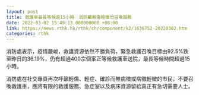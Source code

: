 ```yaml
---
layout: post
title: 救護車最長等候逾15小時　消防籲輕傷輕徵勿召喚服務
date: 2022-03-02 15:49:13.000000000 +08:00
link: https://news.rthk.hk/rthk/ch/component/k2/1636752-20220302.htm
categories: rthk
---
```


消防處表示，疫情嚴峻，救護資源依然不勝負荷，緊急救護召喚目標由92.5%跌至昨日的36.19%，仍有超過400宗個案正等候救護車送院，最長等候時間超過15小時。

消防處在社交專頁再次呼籲輕傷、輕症、確診而無病徵或病徵輕微的市民，不要召喚救護車，應將有限的救護服務、急症室以及病床資源留給真正有急切需要人士。
